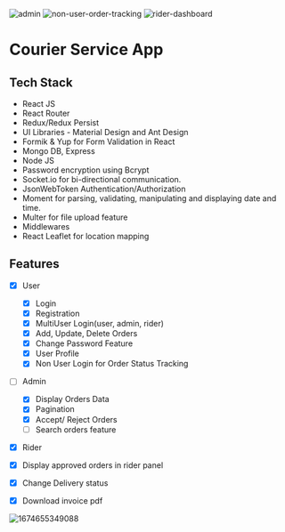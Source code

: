 ![admin](https://user-images.githubusercontent.com/54535708/217307278-0a453aa0-d7b7-49de-b96e-b98c26302b46.png)
![non-user-order-tracking](https://user-images.githubusercontent.com/54535708/217307297-d758e9e0-bdcc-4115-95ab-88ef03de3ebc.png)
![rider-dashboard](https://user-images.githubusercontent.com/54535708/217307301-343c8bcc-0bf3-4d14-bd54-f1e0b40359b8.png)
# Courier Service App


## Tech Stack

* React JS
* React Router
* Redux/Redux Persist
* UI Libraries - Material Design and Ant Design
* Formik & Yup for Form Validation in React
* Mongo DB, Express
* Node JS
* Password encryption using Bcrypt
* Socket.io for bi-directional communication.
* JsonWebToken Authentication/Authorization
* Moment for parsing, validating, manipulating and displaying date and time.
* Multer for file upload feature
* Middlewares
* React Leaflet for location mapping

## Features
- [x] User
  - [x] Login
  - [x] Registration
  - [x] MultiUser Login(user, admin, rider)
  - [x] Add, Update, Delete Orders
  - [x] Change Password Feature
  - [x] User Profile
  - [x] Non User Login for Order Status Tracking
- [ ] Admin
  - [x] Display Orders Data
  - [x] Pagination
  - [x] Accept/ Reject Orders
  - [ ] Search orders feature
 - [x] Rider
  - [x] Display approved orders in rider panel
  - [x] Change Delivery status
  - [x] Download invoice pdf
  

![1674655349088](https://user-images.githubusercontent.com/54535708/214583709-029c6a23-34d1-4627-b3e4-1c23d5705061.png)

